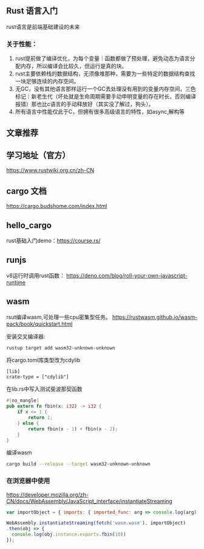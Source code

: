 ## Rust 语言入门
rust语言是前端基础建设的未来
### 关于性能：
1. rust提前做了编译优化，为每个变量｜函数都做了预处理，避免动态为语言分配内存，所以编译会比较久，但运行是真的块。
2. rust主要依赖栈的数据结构，无须像堆那种，需要为一些特定的数据结构查找一块足够连续的内存空间。
3. 无GC，没有其他语言那样运行一个GC去处理没有用到的变量内存空间，三色标记｜新老生代（坏处就是生命周期需要手动申明变量的存在时长，否则编译报错）那也比c语言的手动释放好（其实没了解过，狗头）。
4. 所有语言中性能仅此于C，但拥有很多高级语言的特性，如async,解构等



## 文章推荐

## 学习地址（官方）
https://www.rustwiki.org.cn/zh-CN

## cargo 文档
https://cargo.budshome.com/index.html

## hello_cargo
rust基础入门demo：https://course.rs/

## runjs
v8运行时调用rust函数： https://deno.com/blog/roll-your-own-javascript-runtime

## wasm 
rsut编译wasm,可处理一些cpu密集型任务。
https://rustwasm.github.io/wasm-pack/book/quickstart.html

安装交叉编译器:
```bash
rustup target add wasm32-unknown-unknown
```
将cargo.toml库类型改为cdylib
```
[lib]
crate-type = ["cdylib"]
```
在lib.rs中写入测试斐波那契函数
```rs
#[no_mangle]
pub extern fn fbin(x: i32) -> i32 {
    if x <= 1 {
        return 1;
    } else {
        return fbin(x - 1) + fbin(x - 2);
    }
}

```

编译wasm

```bash
cargo build --release --target wasm32-unknown-unknown
```

### 在浏览器中使用
https://developer.mozilla.org/zh-CN/docs/WebAssembly/JavaScript_interface/instantiateStreaming
```js
var importObject = { imports: { imported_func: arg => console.log(arg) } };

WebAssembly.instantiateStreaming(fetch('wasm.wasm'), importObject)
.then(obj => {
  console.log(obj.instance.exports.fbin(10))
});
```
